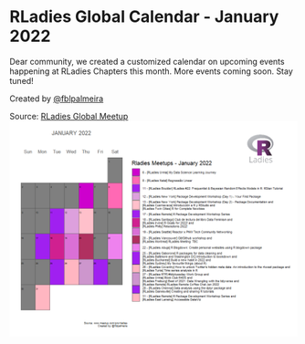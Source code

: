 # RLadies Global Calendar - January 2022

Dear community, we created a customized calendar on upcoming events happening at RLadies Chapters this month. More events coming soon. Stay tuned!

Created by [@fblpalmeira](https://twitter.com/fblpalmeira)

Source: [RLadies Global Meetup](https://www.meetup.com/pro/rladies)
<img src="rladies_calendar_jan2022_v3.png">
